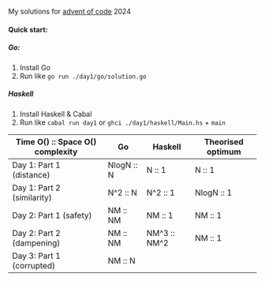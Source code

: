 My solutions for [advent of code](https://adventofcode.com/) 2024

#### Quick start:

##### Go:

1. Install Go
2. Run like `go run ./day1/go/solution.go`

##### Haskell

1. Install Haskell & Cabal
2. Run like `cabal run day1` or `ghci ./day1/haskell/Main.hs` + `main`

| Time O() :: Space O() complexity | Go         | Haskell      | Theorised optimum |
| -------------------------------- | ---------- | ------------ | ----------------- |
| Day 1: Part 1 (distance)         | NlogN :: N | N :: 1       | N :: 1            |
| Day 1: Part 2 (similarity)       | N^2 :: N   | N^2 :: 1     | NlogN :: 1        |
| Day 2: Part 1 (safety)           | NM :: NM   | NM :: 1      | NM :: 1           |
| Day 2: Part 2 (dampening)        | NM :: NM   | NM^3 :: NM^2 | NM :: 1           |
| Day 3: Part 1 (corrupted)        | NM :: N    |              |                   |
